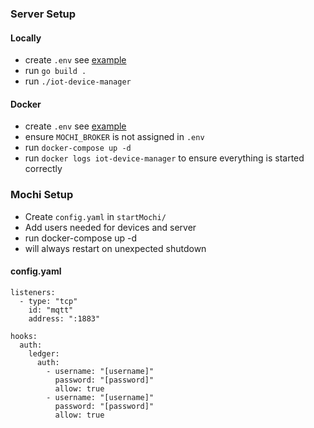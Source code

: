 ### Server Setup

#### Locally

- create `.env` see [example](.env.example)
- run `go build .`
- run `./iot-device-manager`

#### Docker

- create `.env` see [example](.env.example)
- ensure `MOCHI_BROKER` is not assigned in `.env`
- run `docker-compose up -d`
- run `docker logs iot-device-manager` to ensure everything is started correctly

### Mochi Setup

- Create `config.yaml` in `startMochi/`
- Add users needed for devices and server
- run docker-compose up -d
- will always restart on unexpected shutdown

#### config.yaml

```
listeners:
  - type: "tcp"
    id: "mqtt"
    address: ":1883"

hooks:
  auth:
    ledger:
      auth:
        - username: "[username]"
          password: "[password]"
          allow: true
        - username: "[username]"
          password: "[password]"
          allow: true
```
